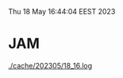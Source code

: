 Thu 18 May 16:44:04 EEST 2023
# JAM
<a href='./cache/202305/18_16.log'>./cache/202305/18_16.log</a>
